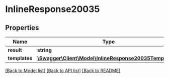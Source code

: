 # InlineResponse20035

## Properties
Name | Type | Description | Notes
------------ | ------------- | ------------- | -------------
**result** | **string** |  | [optional] 
**templates** | [**\Swagger\Client\Model\InlineResponse20035Templates[]**](InlineResponse20035Templates.md) |  | [optional] 

[[Back to Model list]](../../README.md#documentation-for-models) [[Back to API list]](../../README.md#documentation-for-api-endpoints) [[Back to README]](../../README.md)

